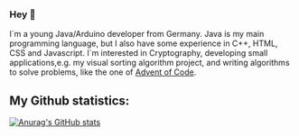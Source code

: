 ### Hey 👋

I´m a young Java/Arduino developer from Germany. Java is my main programming language, but I also have some experience in C++, HTML, CSS and Javascript. I´m interested in Cryptography, developing small applications,e.g. my visual sorting algorithm project, and writing algorithms to solve problems, like the one of [Advent of Code](https://adventofcode.com).

## My Github statistics:
[![Anurag's GitHub stats](https://github-readme-stats.vercel.app/api?username=CodingFactoryT)](https://github.com/anuraghazra/github-readme-stats)

